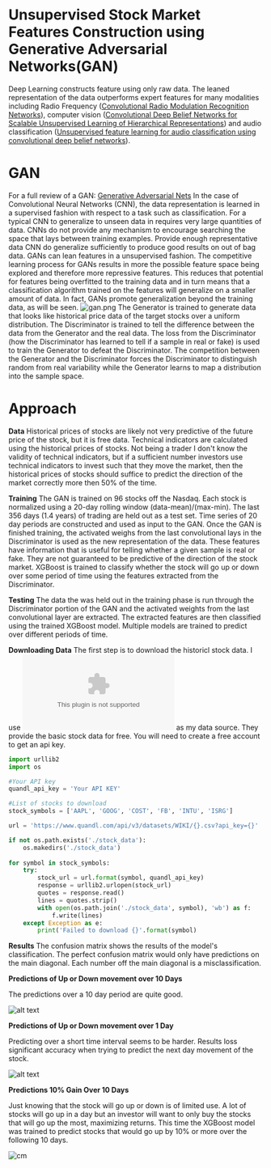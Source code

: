 # Unsupervised Stock Market Features Construction using Generative Adversarial Networks(GAN)
Deep Learning constructs feature using only raw data. The leaned representation of the data outperforms expert features for many modalities including Radio Frequency ([Convolutional Radio Modulation Recognition Networks](https://arxiv.org/pdf/1602.04105.pdf)), computer vision ([Convolutional Deep Belief Networks for Scalable Unsupervised Learning of Hierarchical Representations](https://www.cs.princeton.edu/~rajeshr/papers/icml09-ConvolutionalDeepBeliefNetworks.pdf)) and audio classification ([Unsupervised feature learning for audio classification using convolutional deep belief networks](http://www.robotics.stanford.edu/~ang/papers/nips09-AudioConvolutionalDBN.pdf)). 
# GAN 
For a full review of a GAN: [Generative Adversarial Nets](https://arxiv.org/pdf/1406.2661.pdf) 
In the case of Convolutional Neural Networks (CNN), the data representation is learned in a supervised fashion with respect to a task such as classification. For a typical CNN to generalize to unseen data in requires very large quantities of data. CNNs do not provide any mechanism to encourage searching the space that lays between training examples. Provide enough representative data CNN do generalize sufficiently to produce good results on out of bag data. GANs can lean features in a unsupervised fashion. The competitive learning process for GANs results in more the possible feature space being explored and therefore more repressive features. This reduces that potential for features being overfitted to the training data and in turn means that a classification algorithm trained on the features will generalize on a smaller amount of data. In fact, GANs promote generalization beyond the training data, as will be seen. 
![gan.png]({{site.baseurl}}/media/gan.png)
The Generator is trained to generate data that looks like historical price data of the target stocks over a uniform distribution. The Discriminator is trained to tell the difference between the data from the Generator and the real data. The loss from the Discriminator (how the Discriminator has learned to tell if a sample in real or fake) is used to train the Generator to defeat the Discriminator. The competition between the Generator and the Discriminator forces the Discriminator to distinguish random from real variability while the Generator learns to map a distribution into the sample space.    
# Approach 

**Data**
Historical prices of stocks are likely not very predictive of the future price of the stock, but it is free data. Technical indicators are calculated using the historical prices of stocks. Not being a trader I don't know the validity of technical indicators, but if a sufficient number investors use technical indicators to invest such that they move the market, then the historical prices of stocks should suffice to predict the direction of the market correctly more then 50% of the time.

**Training**
The GAN is trained on 96 stocks off the Nasdaq. Each stock is normalized using a 20-day rolling window (data-mean)/(max-min). The last 356 days (1.4 years) of trading are held out as a test set. Time series of 20 day periods are constructed and used as input to the GAN. Once the GAN is finished training, the activated weighs from the last convolutional lays in the Discriminator is used as the new representation of the data. These features have information that is useful for telling whether a given sample is real or fake. They are not guaranteed to be predictive of the direction of the stock market. XGBoost is trained to classify whether the stock will go up or down over some period of time using the features extracted from the Discriminator.

**Testing**
The data the was held out in the training phase is run through the Discriminator portion of the GAN and the activated weights from the last convolutional layer are extracted. The extracted features are then classified using the trained XGBoost model. Multiple models are trained to predict over different periods of time.

**Downloading Data**
The first step is to download the historicl stock data. I use ![Quandl](www.quandl.com) as my data source. They provide the basic stock data for free. You will need to create a free account to get an api key. 

```python
import urllib2
import os

#Your API key 
quandl_api_key = 'Your API KEY'

#List of stocks to download
stock_symbols = ['AAPL', 'GOOG', 'COST', 'FB', 'INTU', 'ISRG']

url = 'https://www.quandl.com/api/v3/datasets/WIKI/{}.csv?api_key={}'

if not os.path.exists('./stock_data'):
	os.makedirs('./stock_data')
    
for symbol in stock_symbols:
	try:
    	stock_url = url.format(symbol, quandl_api_key)
        response = urllib2.urlopen(stock_url)
        quotes = response.read()
        lines = quotes.strip()
        with open(os.path.join('./stock_data', symbol), 'wb') as f:
        	f.write(lines)
	except Exception as e:
    	print('Failed to download {}'.format(symbol)
```

**Results** 
The confusion matrix shows the results of the model's classification. The perfect confusion matrix would only have predictions on the main diagonal. Each number off the main diagonal is a misclassification.  


**Predictions of Up or Down movement over 10 Days**

The predictions over a 10 day period are quite good. 

![alt text]({{site.baseurl}}/media/XGB_GAN_Confusion_Matrix_Up_Or_Down_Over_10_Days_normalize.png)

**Predictions of Up or Down movement over 1 Day**

Predicting over a short time interval seems to be harder. Results loss significant accuracy when trying to predict the next day movement of the stock. 

![alt text]({{site.baseurl}}/media/XGB_GAN_Confusion_Matrix_Up_Or_Down_Over_1_Days_normalize.png)

**Predictions 10% Gain Over 10 Days**

Just knowing that the stock will go up or down is of limited use. A lot of stocks will go up in a day but an investor will want to only buy the stocks that will go up the most, maximizing returns. This time the XGBoost model was trained to predict stocks that would go up by 10% or more over the following 10 days. 

![cm]({{site.baseurl}}/media/XGB_GAN_Confusion_Matrix_Up_Or_Down_Over_10_Days_10_percent_normalize.png)
